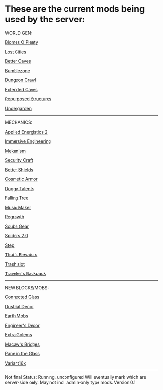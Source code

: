 # These are the current mods being used by the server:

WORLD GEN:


<a href="https://www.curseforge.com/minecraft/mc-mods/biomes-o-plenty">Biomes O'Plenty</a>

<a href="https://www.curseforge.com/minecraft/mc-mods/the-lost-cities">Lost Cities</a>

<a href="https://www.curseforge.com/minecraft/mc-mods/yungs-better-caves">Better Caves</a>

<a href="https://www.curseforge.com/minecraft/mc-mods/the-bumblezone-forge">Bumblezone</a>

<a href="https://www.curseforge.com/minecraft/mc-mods/dungeon-crawl">Dungeon Crawl</a>

<a href="https://www.curseforge.com/minecraft/mc-mods/extended-caves">Extended Caves</a>

<a href="https://www.curseforge.com/minecraft/mc-mods/repurposed-structures">Repurposed Structures</a>

<a href="https://www.curseforge.com/minecraft/mc-mods/the-undergarden">Undergarden</a>

--------------

MECHANICS:

<a href="https://www.curseforge.com/minecraft/mc-mods/applied-energistics-2">Applied Energistics 2</a>

<a href="https://www.curseforge.com/minecraft/mc-mods/immersive-engineering">Immersive Engineering</a>

<a href="https://www.curseforge.com/minecraft/mc-mods/mekanism">Mekanism</a>

<a href="https://www.curseforge.com/minecraft/mc-mods/security-craft">Security Craft</a>

<a href="https://www.curseforge.com/minecraft/mc-mods/better-shields">Better Shields</a>

<a href="https://www.curseforge.com/minecraft/mc-mods/cosmetic-armor-reworked">Cosmetic Armor</a>

<a href="https://www.curseforge.com/minecraft/mc-mods/doggy-talents">Doggy Talents</a>

<a href="https://www.curseforge.com/minecraft/mc-mods/falling-tree">Falling Tree</a>

<a href="https://www.curseforge.com/minecraft/mc-mods/music-maker-mod">Music Maker</a>

<a href="https://www.curseforge.com/minecraft/mc-mods/regrowth">Regrowth</a>

<a href="https://www.curseforge.com/minecraft/mc-mods/scuba-gear">Scuba Gear</a>

<a href="https://www.curseforge.com/minecraft/mc-mods/spiders-2-0">Spiders 2.0</a>

<a href="https://www.curseforge.com/minecraft/mc-mods/step">Step</a>

<a href="https://www.curseforge.com/minecraft/mc-mods/thuts-elevators">Thut's Elevators</a>

<a href="https://www.curseforge.com/minecraft/mc-mods/trashslot">Trash slot</a>

<a href="https://www.curseforge.com/minecraft/mc-mods/travelers-backpack/files">Traveler's Backpack</a>

--------------

NEW BLOCKS/MOBS:

<a href="https://www.curseforge.com/minecraft/mc-mods/connected-glass">Connected Glass</a>

<a href="https://www.curseforge.com/minecraft/mc-mods/dustrial-decor">Dustrial Decor</a>

<a href="https://www.curseforge.com/minecraft/mc-mods/earth-mobs">Earth Mobs</a>

<a href="https://www.curseforge.com/minecraft/mc-mods/engineers-decor">Engineer's Decor</a>

<a href="https://www.curseforge.com/minecraft/mc-mods/extra-golems">Extra Golems</a>

<a href="https://www.curseforge.com/minecraft/mc-mods/macaws-bridges">Macaw's Bridges</a>

<a href="https://www.curseforge.com/minecraft/mc-mods/pane-in-the-glass">Pane in the Glass</a>

<a href="https://www.curseforge.com/minecraft/mc-mods/variant16x">Variant16x</a>

--------------

Not final
Status: Running, unconfigured
Will eventually mark which are server-side only.
May not incl. admin-only type mods.
Version 0.1
